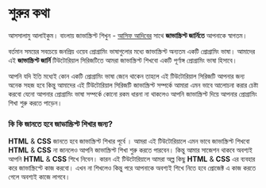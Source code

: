 # শুরুর কথা

আসসালামু আলাইকুম। বাংলায় জাভাস্ক্রিপ্ট শিখুন - [আসিফ আদিবের](https://github.com/asifadib) সাথে **জাভাস্ক্রিপ্ট জার্নিতে** আপনাকে স্বাগতম।

বর্তমান সময়ের সবচেয়ে জনপ্রিয় ওয়েব প্রোগ্রামিং ভাষাগুলোর মধ্যে জাভাস্ক্রিপ্ট অন্যতম একটি প্রোগ্রামিং ভাষা। আমাদের এই **জাভাস্ক্রিপ্ট জার্নি** টিউটোরিয়াল সিরিজটিতে আমরা জাভাস্ক্রিপ্ট শিখবো একটি পূর্ণাঙ্গ প্রোগ্রামিং ভাষা হিসাবে।

আপনি যদি ইতি মধ্যেই কোন একটি প্রোগ্রামিং ভাষা জেনে থাকেন তাহলে এই টিউটোরিয়াল সিরিজটি আপনার জন্য অনেক সহজ হবে কিন্তু আমাদের এই টিউটোরিয়াল সিরিজটি জাভাস্ক্রিপ্ট সম্পর্কে আমারা এমন ভাবে আলোচনা করার চেষ্টা করবো যেনো আপনার প্রোগ্রামিং ভাষা সম্পর্কে কোনো রকম ধারনা না থাকলেও আপনি জাভাস্ক্রিপ্ট দিয়ে আপনার প্রোগ্রামিং শিখা শুরু করতে পাড়েন।

### **কি** **কি** **জানতে** **হবে** **জাভাস্ক্রিপ্ট** **শিখার** **জন্য?**

**HTML** & **CSS** জানতে হবে জাভাস্ক্রিপ্ট শিখার পূর্বে । আমরা এই টিউটোরিয়ালে এমন ভাবে জাভাস্ক্রিপ্ট শিখবো **HTML** & **CSS** না জানলেও আপনি জাভাস্ক্রিপ্ট শিখা শুরু করতে পারবেন।  কিন্তু আমার সাজেশন থাকবে অবশ্যই আপনি **HTML** & **CSS** শিখে নিবেন। কারন এই টিউটোরিয়ালে আমরা অল্প কিছু  **HTML** & **CSS** এর ব্যবহার করে জাভাস্ক্রিপ্টে কাজ করবো। এখন না শিখলেও কিন্তু পরে আপনাকে অবশ্যই শিখে নিতে হবে প্রোজেক্ট এ কাজ করতে গেলে অবশ্যই কাজে লাগবে।

